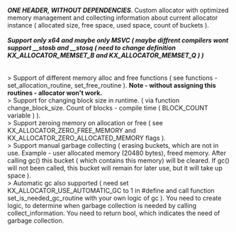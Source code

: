 ***ONE HEADER, WITHOUT DEPENDENCIES***. Custom allocator with optimized memory management and collecting information about current allocator instance ( allocated size, free space, used space, count of buckets ).
<br/>
<br/> ***Support only x64 and maybe only MSVC ( maybe diffrent compilers wont support __stosb and __stosq ( need to change definition KX_ALLOCATOR_MEMSET_B and KX_ALLOCATOR_MEMSET_Q ) )***
<br/>
<br/>
<br/> > Support of different memory alloc and free functions ( see functions - set_allocation_routine, set_free_routine ). ****Note - without assigning this routines - allocator won't work.****
<br/> > Support for changing block size in runtime. ( via function change_block_size. Count of blocks - compile time ( BLOCK_COUNT variable ) ).
<br/> > Support zeroing memory on allocation or free ( see KX_ALLOCATOR_ZERO_FREE_MEMORY and KX_ALLOCATOR_ZERO_ALLOCATED_MEMORY flags ).
<br/> > Support manual garbage collecting ( erasing buckets, which are not in use. Example - user allocated memory (20480 bytes), freed memory. After calling gc() this bucket ( which contains this memory) will be cleared. If gc() will not been called, this bucket will remain for later use, but it will take up space  ).
<br/> > Automatic gc also supported ( need set KX_ALLOCATOR_USE_AUTOMATIC_GC to 1 in #define and call function set_is_needed_gc_routine with your own logic of gc ). You need to create logic, to determine when garbage collection is needed by calling collect_information. You need to return bool, which indicates the need of garbage collection.
